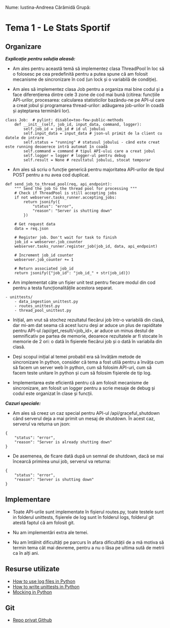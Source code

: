 Nume: Iustina-Andreea Cărămidă
Grupă:

# Tema 1 - Le Stats Sportif

Organizare
-
***Explicație pentru soluția aleasă:*** 

* Am ales pentru această temă să implementez clasa ThreadPool în loc să o folosesc pe cea predefinită pentru a putea spune că am folosit mecanisme de sincronizare în cod (un lock și o variabilă de condiție).

* Am ales să implementez clasa Job pentru a organiza mai bine codul și a face diferențierea dintre cele 3 zone de cod mai bună (citirea: funcțiile API-urilor, procesarea: calcularea statisticilor bazăndu-ne pe API-ul care a creat jobul și programarea thread-urilor: adăugarea job-urilor în coadă și așteptarea terminării lor).
```
class Job:  # pylint: disable=too-few-public-methods
    def __init__(self, job_id, input_data, command, logger):
        self.job_id = job_id # id ul jobului
        self.input_data = input_data # json-ul primit de la client cu datele de intrare
        self.status = "running" # statusul jobului - când este creat este running deoaerece intră automat în coadă
        self.command = command # tipul API-ului care a creat jobul
        self.logger = logger # logger-ul pentru debug
        self.result = None # rezultatul jobului, stocat temporar
```

* Am ales să scriu o funcție generică pentru majoritatea API-urilor de tipul POST pentru a nu avea cod duplicat.

```
def send_job_to_thread_pool(req, api_endpoint):
    """ Send the job to the thread pool for processing """
    # Check if ThreadPool is still accepting jobs
    if not webserver.tasks_runner.accepting_jobs:
        return jsonify({
            "status": "error",
            "reason": "Server is shutting down"
        })

    # Get request data
    data = req.json

    # Register job. Don't wait for task to finish
    job_id = webserver.job_counter
    webserver.tasks_runner.register_job(job_id, data, api_endpoint)

    # Increment job_id counter
    webserver.job_counter += 1

    # Return associated job_id
    return jsonify({"job_id": "job_id_" + str(job_id)})
```

* Am implementat câte un fișier unit test pentru fiecare modul din cod pentru a testa funcționalitățile acestora separat.
```
- unittests/
	- data_ingestion_unittest.py
	- routes_unittest.py
	- thread_pool_unittest.py
```

* Inițial, am vrut să stochez rezultatul fiecărui job într-o variabilă din clasă, dar mi-am dat seama că acest lucru deși ar aduce un plus de rapiditate pentru API-ul /api/get_result/<job_id>, ar aduce un minus destul de semnificativ pe partea de memorie, deoarece rezultatele ar fi stocate în memorie de 2 ori: o dată în fișierele fiecărui job și o dată în variabila din clasă.

* Deși scopul inițial al temei probabil era să învățăm metode de sincronizare în python, consider că tema a fost utilă pentru a învăța cum să facem un server web în python, cum să folosim API-uri, cum să facem teste unitare în python și cum să folosim fișierele de tip log.

* Implementarea este eficientă pentru că am folosit mecanisme de sincronizare, am folosit un logger pentru a scrie mesaje de debug și codul este organizat în clase și funcții.


***Cazuri speciale:***
* Am ales să creez un caz special pentru API-ul /api/graceful_shutdown când serverul deja a mai primit un mesaj de shutdown. În acest caz, serverul va returna un json:
```
{
	"status": "error",
	"reason": "Server is already shutting down"
}
```

* De asemenea, de ficare dată după un semnal de shutdown, dacă se mai încearcă primirea unui job, serverul va returna:
```
{
	"status": "error",
	"reason": "Server is shutting down"
}
```


Implementare
-

* Toate API-urile sunt implementate în fișierul routes.py, toate testele sunt in folderul unittests, fișierele de log sunt în folderul logs, folderul git atestă faptul că am folosit git.

* Nu am implementări extra ale temei.

* Nu am întâlnit dificultăți pe parcurs în afara dificultății de a mă motiva să termin tema cât mai devreme, pentru a nu o lăsa pe ultima sută de metrii ca în alți ani.


Resurse utilizate
-

* [How to use log files in Python](https://docs.python.org/3/howto/logging.html)
* [How to write unittests in Python](https://docs.python.org/3/library/unittest.html)
* [Mocking in Python](https://www.fugue.co/blog/2016-02-11-python-mocking-101)

Git
-
* [Repo privat Github](git@github.com:iuniod/Le-Stats-Sportif.git)
